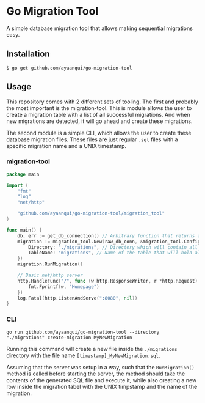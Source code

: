 # Go Migration Tool
A simple database migration tool that allows making sequential migrations easy.

## Installation
```
$ go get github.com/ayaanqui/go-migration-tool
```

## Usage
This repository comes with 2 different sets of tooling. The first and probably the most important is the migration-tool. This is module allows the user to create a migration table with a list of all successful migrations. And when new migrations are detected, it will go ahead and create these migrations.

The second module is a simple CLI, which allows the user to create these database migration files. These files are just regular `.sql` files with a specific migration name and a UNIX timestamp.

### migration-tool
```go
package main

import (
    "fmt"
    "log"
    "net/http"

    "github.com/ayaanqui/go-migration-tool/migration_tool"
)

func main() {
    db, err := get_db_connection() // Arbitrary function that returns an pointer to sql.DB
    migration := migration_tool.New(raw_db_conn, &migration_tool.Config{
		Directory: "./migrations", // Directory which will contain all migraiton files
		TableName: "migrations", // Name of the table that will hold all successful migrations
	})
    migration.RunMigration()

    // Basic net/http server
    http.HandleFunc("/", func (w http.ResponseWriter, r *http.Request) {
        fmt.Fprintf(w, "Homepage")
    })
    log.Fatal(http.ListenAndServe(":8080", nil))
}
```

### CLI
```
go run github.com/ayaanqui/go-migration-tool --directory "./migrations" create-migration MyNewMigration
```
Running this command will create a new file inside the `./migrations` directory with the file name `[timestamp]_MyNewMigration.sql`.

Assuming that the server was setup in a way, such that the `RunMigration()` method is called before starting the server, the method should take the contents of the generated SQL file and execute it, while also creating a new row inside the migration tabel with the UNIX timpstamp and the name of the migration.
